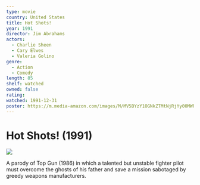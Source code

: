 ```yaml
---
type: movie
country: United States
title: Hot Shots!
year: 1991
director: Jim Abrahams
actors:
  - Charlie Sheen
  - Cary Elwes
  - Valeria Golino
genre:
  - Action
  - Comedy
length: 85
shelf: watched
owned: false
rating:
watched: 1991-12-31
poster: https://m.media-amazon.com/images/M/MV5BYzY1OGNkZTMtNjRjYy00MWRkLTkxM2ItMTU1OWZlZTBkZTYwXkEyXkFqcGc@._V1_SX300.jpg
---
```


# Hot Shots! (1991)

![](https://m.media-amazon.com/images/M/MV5BYzY1OGNkZTMtNjRjYy00MWRkLTkxM2ItMTU1OWZlZTBkZTYwXkEyXkFqcGc@._V1_SX300.jpg)

A parody of Top Gun (1986) in which a talented but unstable fighter pilot must overcome the ghosts of his father and save a mission sabotaged by greedy weapons manufacturers.